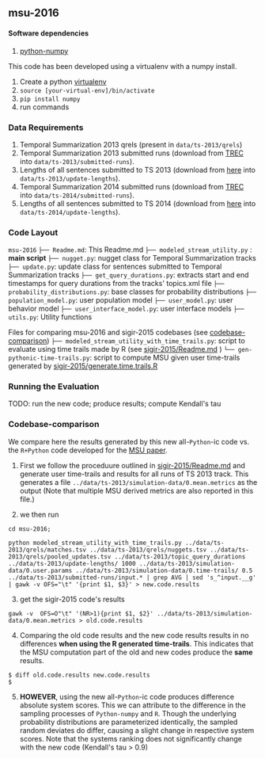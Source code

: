 
## msu-2016

#### Software dependencies
1. [python-numpy](http://www.numpy.org/)

This code has been developed using a virtualenv with a numpy install.

1. Create a python [virtualenv](https://virtualenv.pypa.io/en/latest/)
2. ```source [your-virtual-env]/bin/activate```
3. ```pip install numpy```
4. run commands

### Data Requirements

1. Temporal Summarization 2013 qrels (present in ```data/ts-2013/qrels```)
2. Temporal Summarization 2013 submitted runs (download from [TREC](trec.nist.gov) into ```data/ts-2013/submitted-runs```).
3. Lengths of all sentences submitted to TS 2013 (download from [here](https://cs.uwaterloo.ca/~gbaruah/ts-2013-update-lengths.html) into ```data/ts-2013/update-lengths```).
2. Temporal Summarization 2014 submitted runs (download from [TREC](trec.nist.gov) into ```data/ts-2014/submitted-runs```).
3. Lengths of all sentences submitted to TS 2014 (download from [here](https://cs.uwaterloo.ca/~gbaruah/ts-2014-update-lengths.html) into ```data/ts-2014/update-lengths```).

### Code Layout

```msu-2016```
```├── Readme.md```: This Readme.md
```├── modeled_stream_utility.py``` : **main script**
```├── nugget.py```: nugget class for Temporal Summarization tracks
```├── update.py```: update class for sentences submitted to Temporal Summarization tracks
```├── get_query_durations.py```: extracts start and end timestamps for query durations from the tracks' topics.xml file
```├── probability_distributions.py```: base classes for probability distributions
```├── population_model.py```: user population model
```├── user_model.py```: user behavior model
```├── user_interface_model.py```: user interface models
```├── utils.py```: Utility functions 

Files for comparing msu-2016 and sigir-2015 codebases (see [codebase-comparison](#Codebase-comparison))
```├── modeled_stream_utility_with_time_trails.py```: script to evaluate using time trails made by R (see [sigir-2015/Readme.md](sigir-2015/Readme.md) )
```└── gen-pythonic-time-trails.py```: script to compute MSU given user time-trails generated by [sigir-2015/generate.time.trails.R](sigir-2015/generate.time.trails.R) 


### Running the Evaluation

TODO: run the new code; produce results; compute Kendall's tau

### Codebase-comparison
We compare here the results generated by this new all-```Python```-ic code vs. the ```R+Python``` code developed for the [MSU paper](https://cs.uwaterloo.ca/~gbaruah/baruah-et-al-sigir-2015.pdf).

1. First we follow the proceduure outlined in [sigir-2015/Readme.md](sigir-2015/Readme.md) and generate user time-trails and results for all runs of TS 2013 track. This generates a file ```../data/ts-2013/simulation-data/0.mean.metrics``` as the output (Note that multiple MSU derived metrics are also reported in this file.)

2. we then run
``` 
cd msu-2016;

python modeled_stream_utility_with_time_trails.py ../data/ts-2013/qrels/matches.tsv ../data/ts-2013/qrels/nuggets.tsv ../data/ts-2013/qrels/pooled_updates.tsv ../data/ts-2013/topic_query_durations ../data/ts-2013/update-lengths/ 1000 ../data/ts-2013/simulation-data/0.user.params ../data/ts-2013/simulation-data/0.time-trails/ 0.5 ../data/ts-2013/submitted-runs/input.* | grep AVG | sed 's_^input.__g' | gawk -v OFS="\t" '{print $1, $3}' > new.code.results 
```

3. get the sigir-2015 code's results
```
gawk -v  OFS=O"\t" '(NR>1){print $1, $2}' ../data/ts-2013/simulation-data/0.mean.metrics > old.code.results

```

4. Comparing the old code results and the new code results results in no differences **when using the R generated time-trails**. This indicates that the MSU computation part of the old and new codes produce the **same** results.
```
$ diff old.code.results new.code.results
$  
```

5. **HOWEVER**, using the new all-```Python```-ic code produces difference absolute system scores. This we can attribute to the difference in the sampling processes of ```Python-numpy``` and ```R```. Though the underlying probability distributions are parameterized identically, the sampled random deviates do differ, causing a slight change in respective system scores. Note that the systems ranking does not significantly change with the new code (Kendall's tau > 0.9)
